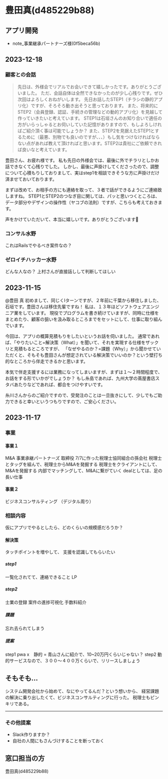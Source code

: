 # 豊田真(d485229b88)

## アプリ開発
- note_事業継承パートナーズ様(0f5beca56b)

## 2023-12-18
### 顧客との会話
>先日は、外様会でリアルでお会いできて嬉しかったです。ありがとうございました。
>ただ、会話自体は全然できなかったのが少し心残りです。ぜひ次回はよろしくおねがいします。
>先日お話したSTEP1（チラシの静的アプリ化）ですが、そろそろ動き出そうと思っております。
>また、将来的にSTEP2（会員登録、認証、手続きの管理などの動的アプリ化）を見越して作っていきたいと考えています。
>STEP1は石垣さんのお知り合いで適任の方がいらっしゃるとお伺いしていた記憶がありますので、もしよろしければご紹介頂く事は可能でしょうか？
>また、STEP2を見据えたSTEP1とするために（最悪、別物でも良いのですが、、、）もし気をつけなければならない点があれば教えて頂ければと思います。STEP2は貴社にご依頼できれば良いなと考えています。

豊田さん、お疲れ様です。
私も先日の外様会では、最後に外でチラリとしかお話できなくて心残りでした。
しかし、最後に声掛けしてくださったので、調整について心積もりしておりまして、実はstep1を相談できそうな方に声掛けだけ済ませておいております。

まずは改めて、お相手の方にも連絡を取って、３者で話ができるようにご連絡致しますね。
STEP1とSTEP2のつなぎ目に関しては、パッと思いつくところは、データ部分やデザインの操作性（ヤコブの法則）ですが、こちらも考えておきます。

声をかけていただいて、本当に嬉しいです。ありがとうございます🙏

### コンサル水野
これはRailsでやるべき案件なの？

### ゼロイチハッカー水野
どんな人なの？
上村さんが直接話しして判断してほしい


## 2023-11-15
@豊田 真
初めまして、同じくIターンですが、２年前に千葉から移住しました、石垣です。豊田さんは移住先輩ですね！
私は、１３年ほどソフトウェアエンジニア業をしています。
現役でプログラムを書き続けていますが、同時に仕様をまとめたり、顧客の狙いを汲み取るところまでをセットにして、仕事に取り組んでいます。

今回は、アプリの概算見積もりをしたいというお話を伺いました。
通常であれば、「やりたいこと=解決策（What）」を聞いて、それを実現する仕様をザックリと見積もるところですが、
「なぜやるのか？=課題（Why）」から聞かせていただくと、そもそも豊田さんが想定されている解決策でいいのか？という壁打ち的なところから伴走できるかと思います。

本気で伴走支援するには業務になってしまいますが、まずは１〜２時間程度で、お話をする形でいかがでしょうか？
もし糸島であれば、九州大学の蔦屋書店スタバあたりなどであれば、都合をつけやすいです。

糸川さんからのご紹介ですので、受発注のことは一旦抜きにして、少しでもご助力できると幸いというつもりですので、ご安心ください。

## 2023-11-17
### 事業
#### 事業１
M&A 事業承継パートナーズ
取締役
7/7に作った税理士協同組合の孫会社
税理士とタッグを組んで、税理士からM&Aを発掘する
税理士をクライアントにして、M&Aを発掘する
内部でマッチングして、M&Aに繋がていく
dealとしては、足の長い仕事

#### 事業２
ビジネスコンサルティング
（デジタル周り）

### 相談内容
仮にアプリでやるとしたら、どのくらいの規模感だろうか？

#### 解決策
タッチポイントを増やして、
支援を認識してもらいたい

##### step1
一覧化されてて、連絡できること
LP

##### step2
士業の登録
案件の進捗可視化
手数料紹介

##### 課題
忘れ去られてしまう

##### 提案
step1 pwa x　静的 = 青山さんに紹介で、10~20万円くらいじゃない？
step2 動的サービスなので、３００〜４００万くらいで、リリースしましょう

## そもそも...
システム開発会社から始めて、なにやってるんだ？という想いから、
経営課題の解決に乗り出したくて、ビジネスコンサルティングに行った。
税理士もピンキリである。




---
### その他提案
- Slack作りますか？
- 自社の人間にもさんづけすることを断っておく

## 窓口担当の方
豊田真(d485229b88)

